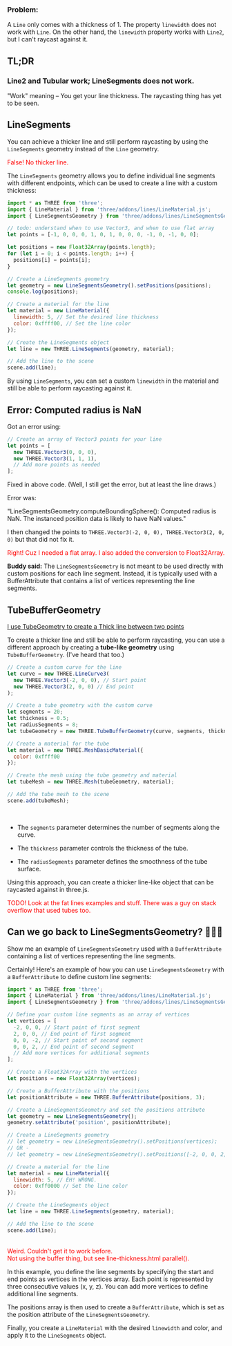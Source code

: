 <!-- #barracuda -->

### Problem:

A `Line` only comes with a thickness of 1.  The property `linewidth` does not work with `Line`.  On the other hand, the `linewidth` property works with `Line2`, but I can't raycast against it.

## TL;DR

### Line2 and Tubular work; LineSegments does not work.

"Work" meaning &ndash; You get your line thickness.  The raycasting thing has yet to be seen.

## LineSegments

You can achieve a thicker line and still perform raycasting by using the `LineSegments` geometry instead of the `Line` geometry.

<span style="color:red;">False! No thicker line.</span>

The `LineSegments` geometry allows you to define individual line segments with different endpoints, which can be used to create a line with a custom thickness:

```javascript
import * as THREE from 'three';
import { LineMaterial } from 'three/addons/lines/LineMaterial.js';
import { LineSegmentsGeometry } from 'three/addons/lines/LineSegmentsGeometry.js';

// todo: understand when to use Vector3, and when to use flat array
let points = [-1, 0, 0, 0, 1, 0, 1, 0, 0, 0, -1, 0, -1, 0, 0];

let positions = new Float32Array(points.length);
for (let i = 0; i < points.length; i++) {
  positions[i] = points[i];
}

// Create a LineSegments geometry
let geometry = new LineSegmentsGeometry().setPositions(positions);
console.log(positions);

// Create a material for the line
let material = new LineMaterial({
  linewidth: 5, // Set the desired line thickness
  color: 0xffff00, // Set the line color
});

// Create the LineSegments object
let line = new THREE.LineSegments(geometry, material);

// Add the line to the scene
scene.add(line);
```

By using `LineSegments`, you can set a custom `linewidth` in the material and still be able to perform raycasting against it.

## Error: Computed radius is NaN

Got an error using:

```js
// Create an array of Vector3 points for your line
let points = [
  new THREE.Vector3(0, 0, 0),
  new THREE.Vector3(1, 1, 1),
  // Add more points as needed
];
```

Fixed in above code. (Well, I still get the error, but at least the line draws.)

Error was:

"LineSegmentsGeometry.computeBoundingSphere(): Computed radius is NaN. The instanced position data is likely to have NaN values."

I then changed the points to `THREE.Vector3(-2, 0, 0), THREE.Vector3(2, 0, 0)` but that did not fix it.

<span style="color:red;">Right!  Cuz I needed a flat array.  I also added the conversion to Float32Array.</span>

**Buddy said:** The `LineSegmentsGeometry` is not meant to be used directly with custom positions for each line segment. Instead, it is typically used with a BufferAttribute that contains a list of vertices representing the line segments.

## TubeBufferGeometry

[I use TubeGeometry to create a Thick line between two points](https://stackoverflow.com/questions/11638883/thickness-of-lines-using-three-linebasicmaterial)

To create a thicker line and still be able to perform raycasting, you can use a different approach by creating a **tube-like geometry** using `TubeBufferGeometry`. (I've heard that too.)

```javascript
// Create a custom curve for the line
let curve = new THREE.LineCurve3(
  new THREE.Vector3(-2, 0, 0), // Start point
  new THREE.Vector3(2, 0, 0) // End point
);

// Create a tube geometry with the custom curve
let segments = 20;
let thickness = 0.5;
let radiusSegments = 8;
let tubeGeometry = new THREE.TubeBufferGeometry(curve, segments, thickness, radiusSegments);

// Create a material for the tube
let material = new THREE.MeshBasicMaterial({
  color: 0xffff00
});

// Create the mesh using the tube geometry and material
let tubeMesh = new THREE.Mesh(tubeGeometry, material);

// Add the tube mesh to the scene
scene.add(tubeMesh);
```

<br>

* The `segments` parameter determines the number of segments along the curve.

* The `thickness` parameter controls the thickness of the tube.

* The `radiusSegments` parameter defines the smoothness of the tube surface.

Using this approach, you can create a thicker line-like object that can be raycasted against in three.js.

<span style="color:red;">TODO! Look at the fat lines examples and stuff.  There was a guy on stack overflow that used tubes too.</span>

## Can we go back to LineSegmentsGeometry? 🤦🏻‍♀️

Show me an example of `LineSegmentsGeometry` used with a `BufferAttribute` containing a list of vertices representing the line segments.

Certainly! Here's an example of how you can use `LineSegmentsGeometry` with a `BufferAttribute` to define custom line segments:

```javascript
import * as THREE from 'three';
import { LineMaterial } from 'three/addons/lines/LineMaterial.js';
import { LineSegmentsGeometry } from 'three/addons/lines/LineSegmentsGeometry.js';

// Define your custom line segments as an array of vertices
let vertices = [
  -2, 0, 0, // Start point of first segment
  2, 0, 0, // End point of first segment
  0, 0, -2, // Start point of second segment
  0, 0, 2, // End point of second segment
  // Add more vertices for additional segments
];

// Create a Float32Array with the vertices
let positions = new Float32Array(vertices);

// Create a BufferAttribute with the positions
let positionAttribute = new THREE.BufferAttribute(positions, 3);

// Create a LineSegmentsGeometry and set the positions attribute
let geometry = new LineSegmentsGeometry();
geometry.setAttribute('position', positionAttribute);

// Create a LineSegments geometry
// let geometry = new LineSegmentsGeometry().setPositions(vertices);
// OR -
// let geometry = new LineSegmentsGeometry().setPositions([-2, 0, 0, 2, 0, 0]);

// Create a material for the line
let material = new LineMaterial({
  linewidth: 5, // EH! WRONG.
  color: 0xff0000 // Set the line color
});

// Create the LineSegments object
let line = new THREE.LineSegments(geometry, material);

// Add the line to the scene
scene.add(line);
```

<br>
<span style="color:red;">Weird. Couldn't get it to work before.</span>
<br><span style="color:red;">Not using the buffer thing, but see line-thickness.html parallel().</span>

In this example, you define the line segments by specifying the start and end points as vertices in the vertices array. Each point is represented by three consecutive values (x, y, z). You can add more vertices to define additional line segments.

The positions array is then used to create a `BufferAttribute`, which is set as the position attribute of the `LineSegmentsGeometry`.

Finally, you create a `LineMaterial` with the desired `linewidth` and color, and apply it to the `LineSegments` object.

<br>
